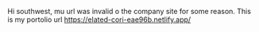Hi southwest, mu url was invalid o the company site for some reason. This is my portolio url https://elated-cori-eae96b.netlify.app/
